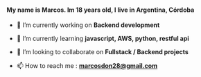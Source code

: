 <h4 align="left">My name is Marcos. Im 18 years old, I live in Argentina, Córdoba</h4>

- 🔭 I’m currently working on **Backend development**

- 🌱 I’m currently learning  **javascript, AWS, python, restful api**

- 👯 I’m looking to collaborate on  **Fullstack / Backend projects**

- 📫 How to reach me : **marcosdon28@gmail.com**



